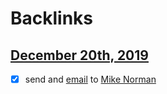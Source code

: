 
# Backlinks
## [December 20th, 2019](<December 20th, 2019.md>)
- [x] send and [email](<email.md>) to [Mike Norman](<Mike Norman.md>)

